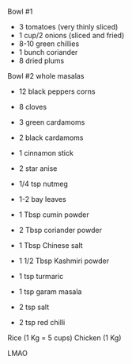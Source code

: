 Bowl #1
- 3 tomatoes (very thinly sliced)
- 1 cup/2 onions (sliced and fried)
- 8-10 green chillies
- 1 bunch coriander
- 8 dried plums

Bowl #2 
whole masalas
- 12 black peppers corns
- 8 cloves
- 3 green cardamoms
- 2 black cardamoms
- 1 cinnamon stick
- 2 star anise
- 1/4 tsp nutmeg
- 1-2 bay leaves

- 1 Tbsp cumin powder
- 2 Tbsp coriander powder
- 1 Tbsp Chinese salt
- 1 1/2 Tbsp Kashmiri powder
- 1 tsp turmaric
- 1 tsp garam masala
- 2 tsp salt
- 2 tsp red chilli




Rice (1 Kg = 5 cups)
Chicken (1 Kg)

LMAO
